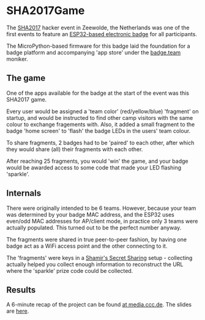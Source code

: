 # SHA2017Game

The [SHA2017](https://sha2017.org/) hacker event in Zeewolde, the Netherlands
was one of the first events to feature an 
[ESP32-based electronic badge](https://wiki.sha2017.org/w/Projects:Badge) for
all participants.

The MicroPython-based firmware for this badge laid the foundation for a badge
platform and accompanying 'app store' under the
[badge.team](https://badge.team) moniker.

## The game

One of the apps available for the badge at the start of the event was this
SHA2017 game.

Every user would be assigned a 'team color' (red/yellow/blue) 'fragment' on
startup, and would be instructed to find other camp visitors with the same
colour to exchange fragements with. Also, it added a small fragment to the
badge 'home screen' to 'flash' the badge LEDs in the users' team colour.

To share fragments, 2 badges had to be 'paired' to each other, after which
they would share (all) their fragments with each other.

After reaching 25 fragments, you would 'win' the game, and your badge would
be awarded access to some code that made your LED flashing 'sparkle'.

## Internals

There were originally intended to be 6 teams. However, because your team was
determined by your badge MAC address, and the ESP32 uses even/odd MAC addresses
for AP/client mode, in practice only 3 teams were actually populated. This
turned out to be the perfect number anyway.

The fragments were shared in true peer-to-peer fashion, by having one badge
act as a WiFi access point and the other connecting to it.

The 'fragments' were keys in a
[Shamir's Secret Sharing](https://github.com/blockstack/secret-sharing) setup -
collecting actually helped you collect enough information to reconstruct the
URL where the 'sparkle' prize code could be collected.

## Results

A 6-minute recap of the project can be found [at media.ccc.de](https://media.ccc.de/v/SHA2017-345-lightning_talks_day_5#t=101). The slides are [here](https://docs.google.com/presentation/d/124f7MaN0OT_VTA1v6g1vaja2_3YAcqr_jHgtLVBidmM/edit?usp=sharing).
